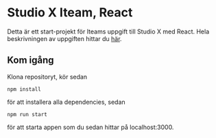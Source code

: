 # Studio X Iteam, React

Detta är ett start-projekt för Iteams uppgift till Studio X med React. Hela beskrivningen av uppgiften hittar du [här](https://docs.google.com/document/d/1EA9R2A3v2LR8GEmt0t2BQYtu5NTaPSYUzdw09dBrg98/edit?usp=sharing).

## Kom igång

Klona repositoryt, kör sedan

```
npm install
```

för att installera alla dependencies, sedan

```
npm run start
```

för att starta appen som du sedan hittar på localhost:3000.
